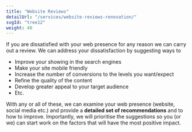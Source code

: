 ```yaml
---
title: "Website Reviews"
detailUrl: "/services/website-reviews-renovation/"
svgId: "tree12"
weight: 40
---
```


If you are dissatisfied with your web presence for any reason we can carry out a review. We can address your dissatisfaction by suggesting ways to

- Improve your showing in the search engines
- Make your site mobile friendly
- Increase the number of conversions to the levels you want/expect
- Refine the quality of the content
- Develop greater appeal to your target audience
- Etc.

With any or all of these, we can examine your web presence (website, social media etc.) and provide a **detailed set of recommendations** and to how to improve. Importantly, we will prioritise the suggestions so you (or we) can start work on the factors that will have the most positive impact.
